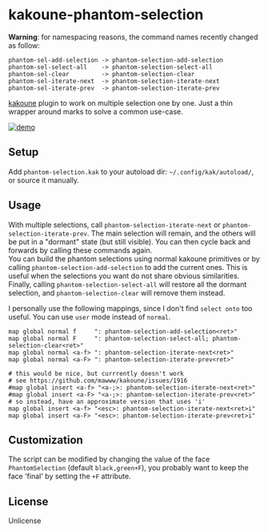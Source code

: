 # kakoune-phantom-selection

**Warning**: for namespacing reasons, the command names recently changed as follow:
```
phantom-sel-add-selection -> phantom-selection-add-selection
phantom-sel-select-all    -> phantom-selection-select-all
phantom-sel-clear         -> phantom-selection-clear
phantom-sel-iterate-next  -> phantom-selection-iterate-next
phantom-sel-iterate-prev  -> phantom-selection-iterate-prev
```

[kakoune](http://kakoune.org) plugin to work on multiple selection one by one. Just a thin wrapper around marks to solve a common use-case.

[![demo](https://asciinema.org/a/152289.png)](https://asciinema.org/a/152289)

## Setup

Add `phantom-selection.kak` to your autoload dir: `~/.config/kak/autoload/`, or source it manually.

## Usage

With multiple selections, call `phantom-selection-iterate-next` or `phantom-selection-iterate-prev`. The main selection will remain, and the others will be put in a "dormant" state (but still visible). You can then cycle back and forwards by calling these commands again.  
You can build the phantom selections using normal kakoune primitives or by calling `phantom-selection-add-selection` to add the current ones. This is useful when the selections you want do not share obvious similarities.  
Finally, calling `phantom-selection-select-all` will restore all the dormant selection, and `phantom-selection-clear` will remove them instead.  

I personally use the following mappings, since I don't find `select onto` too useful. You can use `user` mode instead of `normal`.
```
map global normal f     ": phantom-selection-add-selection<ret>"
map global normal F     ": phantom-selection-select-all; phantom-selection-clear<ret>"
map global normal <a-f> ": phantom-selection-iterate-next<ret>"
map global normal <a-F> ": phantom-selection-iterate-prev<ret>"

# this would be nice, but currrently doesn't work
# see https://github.com/mawww/kakoune/issues/1916
#map global insert <a-f> "<a-;>: phantom-selection-iterate-next<ret>"
#map global insert <a-F> "<a-;>: phantom-selection-iterate-prev<ret>"
# so instead, have an approximate version that uses 'i'
map global insert <a-f> "<esc>: phantom-selection-iterate-next<ret>i"
map global insert <a-F> "<esc>: phantom-selection-iterate-prev<ret>i"
```

## Customization

The script can be modified by changing the value of the face `PhantomSelection` (default `black,green+F`), you probably want to keep the face 'final' by setting the `+F` attribute.

## License

Unlicense
